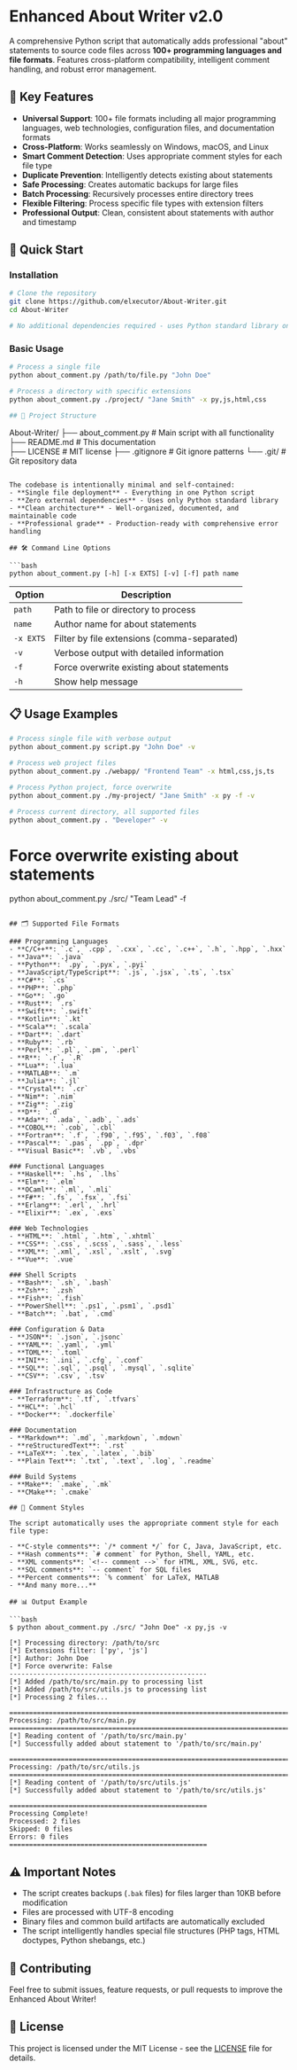 # Enhanced About Writer v2.0

A comprehensive Python script that automatically adds professional "about" statements to source code files across **100+ programming languages and file formats**. Features cross-platform compatibility, intelligent comment handling, and robust error management.

## 🎯 Key Features

- **Universal Support**: 100+ file formats including all major programming languages, web technologies, configuration files, and documentation formats
- **Cross-Platform**: Works seamlessly on Windows, macOS, and Linux  
- **Smart Comment Detection**: Uses appropriate comment styles for each file type
- **Duplicate Prevention**: Intelligently detects existing about statements
- **Safe Processing**: Creates automatic backups for large files
- **Batch Processing**: Recursively processes entire directory trees
- **Flexible Filtering**: Process specific file types with extension filters
- **Professional Output**: Clean, consistent about statements with author and timestamp

## 🚀 Quick Start

### Installation
```bash
# Clone the repository
git clone https://github.com/elxecutor/About-Writer.git
cd About-Writer

# No additional dependencies required - uses Python standard library only!
```

### Basic Usage
```bash
# Process a single file
python about_comment.py /path/to/file.py "John Doe"

# Process a directory with specific extensions  
python about_comment.py ./project/ "Jane Smith" -x py,js,html,css

## 📁 Project Structure

```
About-Writer/
├── about_comment.py    # Main script with all functionality
├── README.md          # This documentation  
├── LICENSE           # MIT license
├── .gitignore       # Git ignore patterns
└── .git/           # Git repository data
```

The codebase is intentionally minimal and self-contained:
- **Single file deployment** - Everything in one Python script
- **Zero external dependencies** - Uses only Python standard library  
- **Clean architecture** - Well-organized, documented, and maintainable code
- **Professional grade** - Production-ready with comprehensive error handling

## 🛠️ Command Line Options

```bash
python about_comment.py [-h] [-x EXTS] [-v] [-f] path name
```

| Option | Description |
|--------|-------------|
| `path` | Path to file or directory to process |
| `name` | Author name for about statements |
| `-x EXTS` | Filter by file extensions (comma-separated) |
| `-v` | Verbose output with detailed information |
| `-f` | Force overwrite existing about statements |
| `-h` | Show help message |

## 📋 Usage Examples

```bash
# Process single file with verbose output
python about_comment.py script.py "John Doe" -v

# Process web project files  
python about_comment.py ./webapp/ "Frontend Team" -x html,css,js,ts

# Process Python project, force overwrite
python about_comment.py ./my-project/ "Jane Smith" -x py -f -v

# Process current directory, all supported files
python about_comment.py . "Developer" -v
```

# Force overwrite existing about statements
python about_comment.py ./src/ "Team Lead" -f
```

## 🗂️ Supported File Formats

### Programming Languages
- **C/C++**: `.c`, `.cpp`, `.cxx`, `.cc`, `.c++`, `.h`, `.hpp`, `.hxx`
- **Java**: `.java`
- **Python**: `.py`, `.pyx`, `.pyi`
- **JavaScript/TypeScript**: `.js`, `.jsx`, `.ts`, `.tsx`
- **C#**: `.cs`
- **PHP**: `.php`
- **Go**: `.go`
- **Rust**: `.rs`
- **Swift**: `.swift`
- **Kotlin**: `.kt`
- **Scala**: `.scala`
- **Dart**: `.dart`
- **Ruby**: `.rb`
- **Perl**: `.pl`, `.pm`, `.perl`
- **R**: `.r`, `.R`
- **Lua**: `.lua`
- **MATLAB**: `.m`
- **Julia**: `.jl`
- **Crystal**: `.cr`
- **Nim**: `.nim`
- **Zig**: `.zig`
- **D**: `.d`
- **Ada**: `.ada`, `.adb`, `.ads`
- **COBOL**: `.cob`, `.cbl`
- **Fortran**: `.f`, `.f90`, `.f95`, `.f03`, `.f08`
- **Pascal**: `.pas`, `.pp`, `.dpr`
- **Visual Basic**: `.vb`, `.vbs`

### Functional Languages
- **Haskell**: `.hs`, `.lhs`
- **Elm**: `.elm`
- **OCaml**: `.ml`, `.mli`
- **F#**: `.fs`, `.fsx`, `.fsi`
- **Erlang**: `.erl`, `.hrl`
- **Elixir**: `.ex`, `.exs`

### Web Technologies
- **HTML**: `.html`, `.htm`, `.xhtml`
- **CSS**: `.css`, `.scss`, `.sass`, `.less`
- **XML**: `.xml`, `.xsl`, `.xslt`, `.svg`
- **Vue**: `.vue`

### Shell Scripts
- **Bash**: `.sh`, `.bash`
- **Zsh**: `.zsh`
- **Fish**: `.fish`
- **PowerShell**: `.ps1`, `.psm1`, `.psd1`
- **Batch**: `.bat`, `.cmd`

### Configuration & Data
- **JSON**: `.json`, `.jsonc`
- **YAML**: `.yaml`, `.yml`
- **TOML**: `.toml`
- **INI**: `.ini`, `.cfg`, `.conf`
- **SQL**: `.sql`, `.psql`, `.mysql`, `.sqlite`
- **CSV**: `.csv`, `.tsv`

### Infrastructure as Code
- **Terraform**: `.tf`, `.tfvars`
- **HCL**: `.hcl`
- **Docker**: `.dockerfile`

### Documentation
- **Markdown**: `.md`, `.markdown`, `.mdown`
- **reStructuredText**: `.rst`
- **LaTeX**: `.tex`, `.latex`, `.bib`
- **Plain Text**: `.txt`, `.text`, `.log`, `.readme`

### Build Systems
- **Make**: `.make`, `.mk`
- **CMake**: `.cmake`

## 🎯 Comment Styles

The script automatically uses the appropriate comment style for each file type:

- **C-style comments**: `/* comment */` for C, Java, JavaScript, etc.
- **Hash comments**: `# comment` for Python, Shell, YAML, etc.
- **XML comments**: `<!-- comment -->` for HTML, XML, SVG, etc.
- **SQL comments**: `-- comment` for SQL files
- **Percent comments**: `% comment` for LaTeX, MATLAB
- **And many more...**

## 📊 Output Example

```bash
$ python about_comment.py ./src/ "John Doe" -x py,js -v

[*] Processing directory: /path/to/src
[*] Extensions filter: ['py', 'js']
[*] Author: John Doe
[*] Force overwrite: False
--------------------------------------------------
[*] Added /path/to/src/main.py to processing list
[*] Added /path/to/src/utils.js to processing list
[*] Processing 2 files...

===========================================================================
Processing: /path/to/src/main.py
===========================================================================
[*] Reading content of '/path/to/src/main.py'
[*] Successfully added about statement to '/path/to/src/main.py'

===========================================================================
Processing: /path/to/src/utils.js
===========================================================================
[*] Reading content of '/path/to/src/utils.js'
[*] Successfully added about statement to '/path/to/src/utils.js'

==================================================
Processing Complete!
Processed: 2 files
Skipped: 0 files
Errors: 0 files
==================================================
```

## ⚠️ Important Notes

- The script creates backups (`.bak` files) for files larger than 10KB before modification
- Files are processed with UTF-8 encoding
- Binary files and common build artifacts are automatically excluded
- The script intelligently handles special file structures (PHP tags, HTML doctypes, Python shebangs, etc.)

## 🤝 Contributing

Feel free to submit issues, feature requests, or pull requests to improve the Enhanced About Writer!

## 📝 License

This project is licensed under the MIT License - see the [LICENSE](LICENSE) file for details.
